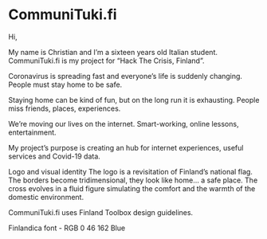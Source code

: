 # CommuniTuki.fi

Hi,

My name is Christian and I’m a sixteen years old Italian student. CommuniTuki.fi is my project for “Hack The Crisis, Finland”.

Coronavirus is spreading fast and everyone’s life is suddenly changing. People must stay home to be safe.

Staying home can be kind of fun, but on the long run it is exhausting. People miss friends, places, experiences.

We’re moving our lives on the internet. Smart-working, online lessons, entertainment.

My project’s purpose is creating an hub for internet experiences, useful services and Covid-19 data.

Logo and visual identity
The logo is a revisitation of Finland’s national flag. The borders become tridimensional, they look like home… a safe place. The cross evolves in a fluid figure simulating the comfort and the warmth of the domestic environment.

CommuniTuki.fi uses Finland Toolbox design guidelines.

Finlandica font - RGB 0 46 162 Blue
